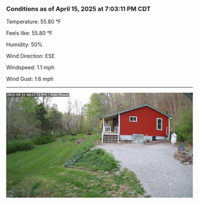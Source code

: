### Conditions as of April 15, 2025 at 7:03:11 PM CDT 

Temperature: 55.80 &deg;F

Feels like: 55.80 &deg;F

Humidity: 50%

Wind Direction: ESE

Windspeed: 1.1 mph

Wind Gust: 1.6 mph

---

<img src="./images/latest.jpeg"/>


